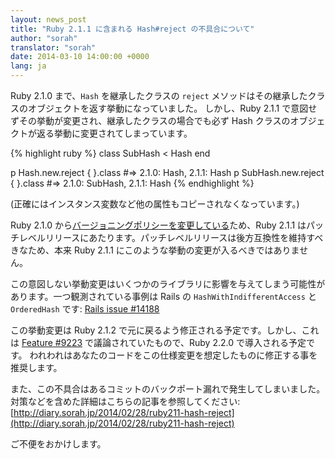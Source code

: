 ```yaml
---
layout: news_post
title: "Ruby 2.1.1 に含まれる Hash#reject の不具合について"
author: "sorah"
translator: "sorah"
date: 2014-03-10 14:00:00 +0000
lang: ja
---
```


Ruby 2.1.0 まで、`Hash` を継承したクラスの `reject` メソッドはその継承したクラスのオブジェクトを返す挙動になっていました。
しかし、Ruby 2.1.1 で意図せずその挙動が変更され、継承したクラスの場合でも必ず Hash クラスのオブジェクトが返る挙動に変更されてしまっています。

{% highlight ruby %}
class SubHash < Hash
end

p Hash.new.reject { }.class
#=> 2.1.0: Hash, 2.1.1: Hash
p SubHash.new.reject { }.class
#=> 2.1.0: SubHash, 2.1.1: Hash
{% endhighlight %}

(正確にはインスタンス変数など他の属性もコピーされなくなっています。)

Ruby 2.1.0 から[バージョニングポリシーを変更している](https://www.ruby-lang.org/ja/news/2013/12/21/ruby-version-policy-changes-with-2-1-0/)ため、Ruby 2.1.1 はパッチレベルリリースにあたります。パッチレベルリリースは後方互換性を維持すべきなため、本来 Ruby 2.1.1 にこのような挙動の変更が入るべきではありません。

この意図しない挙動変更はいくつかのライブラリに影響を与えてしまう可能性があります。一つ観測されている事例は
Rails の `HashWithIndifferentAccess` と `OrderedHash` です: [Rails issue #14188](https://github.com/rails/rails/issues/14188)

この挙動変更は Ruby 2.1.2 で元に戻るよう修正される予定です。しかし、これは [Feature #9223](https://bugs.ruby-lang.org/issues/9223) で議論されていたもので、Ruby 2.2.0 で導入される予定です。
われわれはあなたのコードをこの仕様変更を想定したものに修正する事を推奨します。

また、この不具合はあるコミットのバックポート漏れで発生してしまいました。対策などを含めた詳細はこちらの記事を参照してください: [http://diary.sorah.jp/2014/02/28/ruby211-hash-reject](http://diary.sorah.jp/2014/02/28/ruby211-hash-reject)

ご不便をおかけします。
